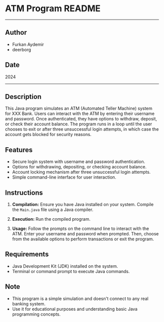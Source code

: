 # ATM Program README

---

## Author
- Furkan Aydemir
- deerborg

## Date
2024

---

## Description

This Java program simulates an ATM (Automated Teller Machine) system for XXX Bank. Users can interact with the ATM by entering their username and password. Once authenticated, they have options to withdraw, deposit, or check their account balance. The program runs in a loop until the user chooses to exit or after three unsuccessful login attempts, in which case the account gets blocked for security reasons.

## Features

- Secure login system with username and password authentication.
- Options for withdrawing, depositing, or checking account balance.
- Account locking mechanism after three unsuccessful login attempts.
- Simple command-line interface for user interaction.

## Instructions

1. **Compilation:** Ensure you have Java installed on your system. Compile the `Main.java` file using a Java compiler.


2. **Execution:** Run the compiled program.


3. **Usage:** Follow the prompts on the command line to interact with the ATM. Enter your username and password when prompted. Then, choose from the available options to perform transactions or exit the program.

## Requirements

- Java Development Kit (JDK) installed on the system.
- Terminal or command prompt to execute Java commands.

## Note

- This program is a simple simulation and doesn't connect to any real banking system.
- Use it for educational purposes and understanding basic Java programming concepts.




